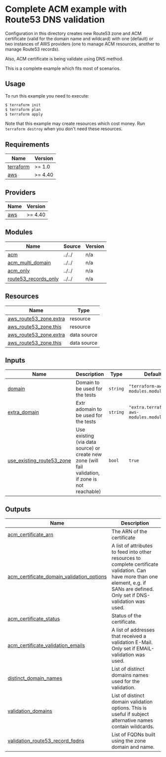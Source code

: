 # Complete ACM example with Route53 DNS validation

Configuration in this directory creates new Route53 zone and ACM certificate (valid for the domain name and wildcard) with one (default) or two instances of AWS providers (one to manage ACM resources, another to manage Route53 records).

Also, ACM certificate is being validate using DNS method.

This is a complete example which fits most of scenarios.

## Usage

To run this example you need to execute:

```bash
$ terraform init
$ terraform plan
$ terraform apply
```

Note that this example may create resources which cost money. Run `terraform destroy` when you don't need these resources.

<!-- BEGINNING OF PRE-COMMIT-TERRAFORM DOCS HOOK -->
## Requirements

| Name | Version |
|------|---------|
| <a name="requirement_terraform"></a> [terraform](#requirement\_terraform) | >= 1.0 |
| <a name="requirement_aws"></a> [aws](#requirement\_aws) | >= 4.40 |

## Providers

| Name | Version |
|------|---------|
| <a name="provider_aws"></a> [aws](#provider\_aws) | >= 4.40 |

## Modules

| Name | Source | Version |
|------|--------|---------|
| <a name="module_acm"></a> [acm](#module\_acm) | ../../ | n/a |
| <a name="module_acm_multi_domain"></a> [acm\_multi\_domain](#module\_acm\_multi\_domain) | ../../ | n/a |
| <a name="module_acm_only"></a> [acm\_only](#module\_acm\_only) | ../../ | n/a |
| <a name="module_route53_records_only"></a> [route53\_records\_only](#module\_route53\_records\_only) | ../../ | n/a |

## Resources

| Name | Type |
|------|------|
| [aws_route53_zone.extra](https://registry.terraform.io/providers/hashicorp/aws/latest/docs/resources/route53_zone) | resource |
| [aws_route53_zone.this](https://registry.terraform.io/providers/hashicorp/aws/latest/docs/resources/route53_zone) | resource |
| [aws_route53_zone.extra](https://registry.terraform.io/providers/hashicorp/aws/latest/docs/data-sources/route53_zone) | data source |
| [aws_route53_zone.this](https://registry.terraform.io/providers/hashicorp/aws/latest/docs/data-sources/route53_zone) | data source |

## Inputs

| Name | Description | Type | Default | Required |
|------|-------------|------|---------|:--------:|
| <a name="input_domain"></a> [domain](#input\_domain) | Domain to be used for the tests | `string` | `"terraform-aws-modules.modules.tf"` | no |
| <a name="input_extra_domain"></a> [extra\_domain](#input\_extra\_domain) | Extr adomain to be used for the tests | `string` | `"extra.terraform-aws-modules.modules.tf"` | no |
| <a name="input_use_existing_route53_zone"></a> [use\_existing\_route53\_zone](#input\_use\_existing\_route53\_zone) | Use existing (via data source) or create new zone (will fail validation, if zone is not reachable) | `bool` | `true` | no |

## Outputs

| Name | Description |
|------|-------------|
| <a name="output_acm_certificate_arn"></a> [acm\_certificate\_arn](#output\_acm\_certificate\_arn) | The ARN of the certificate |
| <a name="output_acm_certificate_domain_validation_options"></a> [acm\_certificate\_domain\_validation\_options](#output\_acm\_certificate\_domain\_validation\_options) | A list of attributes to feed into other resources to complete certificate validation. Can have more than one element, e.g. if SANs are defined. Only set if DNS-validation was used. |
| <a name="output_acm_certificate_status"></a> [acm\_certificate\_status](#output\_acm\_certificate\_status) | Status of the certificate. |
| <a name="output_acm_certificate_validation_emails"></a> [acm\_certificate\_validation\_emails](#output\_acm\_certificate\_validation\_emails) | A list of addresses that received a validation E-Mail. Only set if EMAIL-validation was used. |
| <a name="output_distinct_domain_names"></a> [distinct\_domain\_names](#output\_distinct\_domain\_names) | List of distinct domains names used for the validation. |
| <a name="output_validation_domains"></a> [validation\_domains](#output\_validation\_domains) | List of distinct domain validation options. This is useful if subject alternative names contain wildcards. |
| <a name="output_validation_route53_record_fqdns"></a> [validation\_route53\_record\_fqdns](#output\_validation\_route53\_record\_fqdns) | List of FQDNs built using the zone domain and name. |
<!-- END OF PRE-COMMIT-TERRAFORM DOCS HOOK -->
